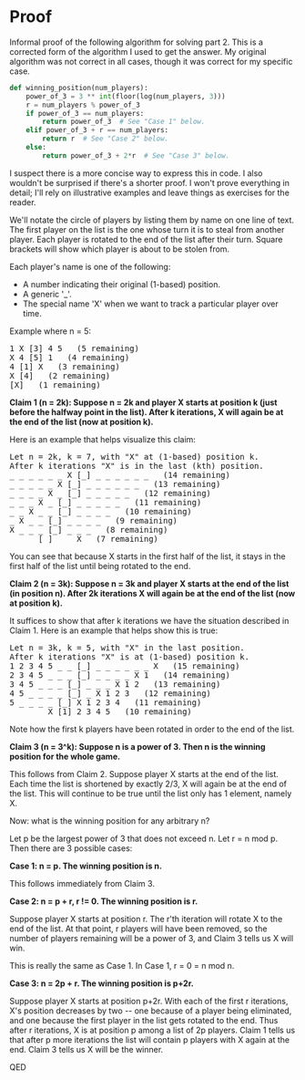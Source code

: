 # Proof

Informal proof of the following algorithm for solving part 2.  This is a corrected form of the algorithm I used to get the answer.  My original algorithm was not correct in all cases, though it was correct for my specific case.

```python
def winning_position(num_players):
	power_of_3 = 3 ** int(floor(log(num_players, 3)))
	r = num_players % power_of_3
	if power_of_3 == num_players:
		return power_of_3  # See "Case 1" below.
	elif power_of_3 + r == num_players:
		return r  # See "Case 2" below.
	else:
		return power_of_3 + 2*r  # See "Case 3" below.
```

I suspect there is a more concise way to express this in code.  I also wouldn't be surprised if there's a shorter proof.  I won't prove everything in detail; I'll rely on illustrative examples and leave things as exercises for the reader.

We'll notate the circle of players by listing them by name on one line of text.  The first player on the list is the one whose turn it is to steal from another player.  Each player is rotated to the end of the list after their turn.  Square brackets will show which player is about to be stolen from.

Each player's name is one of the following:

- A number indicating their original (1-based) position.
- A generic '_'.
- The special name 'X' when we want to track a particular player over time.

Example where n = 5:

<pre>
1 X [3] 4 5   (5 remaining)
X 4 [5] 1   (4 remaining)
4 [1] X   (3 remaining)
X [4]   (2 remaining)
[X]   (1 remaining)
</pre>

**Claim 1 (n = 2k): Suppose n = 2k and player X starts at position k (just before the halfway point in the list).  After k iterations, X will again be at the end of the list (now at position k).**

Here is an example that helps visualize this claim:

<pre>
Let n = 2k, k = 7, with "X" at (1-based) position k.
After k iterations "X" is in the last (kth) position.
_ _ _ _ _ _ X [_] _ _ _ _ _ _   (14 remaining)
_ _ _ _ _ X [_] _ _ _ _ _ _   (13 remaining)
_ _ _ _ X _ [_] _ _ _ _ _   (12 remaining)
_ _ _ X _ [_] _ _ _ _ _   (11 remaining)
_ _ X _ _ [_] _ _ _ _   (10 remaining)
_ X _ _ [_] _ _ _ _   (9 remaining)
X _ _ _ [_] _ _ _   (8 remaining)
_ _ _ [_] _ _ X   (7 remaining)
</pre>

You can see that because X starts in the first half of the list, it stays in the first half of the list until being rotated to the end.

**Claim 2 (n = 3k): Suppose n = 3k and player X starts at the end of the list (in position n).  After 2k iterations X will again be at the end of the list (now at position k).**

It suffices to show that after k iterations we have the situation described in Claim 1.  Here is an example that helps show this is true:

<pre>
Let n = 3k, k = 5, with "X" in the last position.
After k iterations "X" is at (1-based) position k.
1 2 3 4 5 _ _ [_] _ _ _ _ _ _ X   (15 remaining)
2 3 4 5 _ _ _ [_] _ _ _ _ X 1   (14 remaining)
3 4 5 _ _ _ [_] _ _ _ X 1 2   (13 remaining)
4 5 _ _ _ _ [_] _ X 1 2 3   (12 remaining)
5 _ _ _ _ [_] X 1 2 3 4   (11 remaining)
_ _ _ _ X [1] 2 3 4 5   (10 remaining)
</pre>

Note how the first k players have been rotated in order to the end of the list.

**Claim 3 (n = 3^k): Suppose n is a power of 3.  Then n is the winning position for the whole game.**

This follows from Claim 2.  Suppose player X starts at the end of the list.  Each time the list is shortened by exactly 2/3, X will again be at the end of the list.  This will continue to be true until the list only has 1 element, namely X.

Now: what is the winning position for any arbitrary n?

Let p be the largest power of 3 that does not exceed n.  Let r = n mod p.  Then there are 3 possible cases:

**Case 1: n = p.  The winning position is n.**

This follows immediately from Claim 3.

**Case 2: n = p + r, r != 0.  The winning position is r.**

Suppose player X starts at position r.  The r'th iteration will rotate X to the end of the list.  At that point, r players will have been removed, so the number of players remaining will be a power of 3, and Claim 3 tells us X will win.

This is really the same as Case 1.  In Case 1, r = 0 = n mod n.

**Case 3: n = 2p + r.  The winning position is p+2r.**

Suppose player X starts at position p+2r.  With each of the first r iterations, X's position decreases by two -- one because of a player being eliminated, and one because the first player in the list gets rotated to the end.  Thus after r iterations, X is at position p among a list of 2p players.  Claim 1 tells us that after p more iterations the list will contain p players with X again at the end.  Claim 3 tells us X will be the winner.

QED
